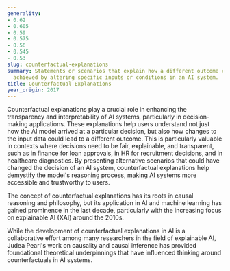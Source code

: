 ```yaml
---
generality:
- 0.62
- 0.605
- 0.59
- 0.575
- 0.56
- 0.545
- 0.53
slug: counterfactual-explanations
summary: Statements or scenarios that explain how a different outcome could have been
  achieved by altering specific inputs or conditions in an AI system.
title: Counterfactual Explanations
year_origin: 2017
---
```


Counterfactual explanations play a crucial role in enhancing the transparency and interpretability of AI systems, particularly in decision-making applications. These explanations help users understand not just how the AI model arrived at a particular decision, but also how changes to the input data could lead to a different outcome. This is particularly valuable in contexts where decisions need to be fair, explainable, and transparent, such as in finance for loan approvals, in HR for recruitment decisions, and in healthcare diagnostics. By presenting alternative scenarios that could have changed the decision of an AI system, counterfactual explanations help demystify the model's reasoning process, making AI systems more accessible and trustworthy to users.

The concept of counterfactual explanations has its roots in causal reasoning and philosophy, but its application in AI and machine learning has gained prominence in the last decade, particularly with the increasing focus on explainable AI (XAI) around the 2010s.

While the development of counterfactual explanations in AI is a collaborative effort among many researchers in the field of explainable AI, Judea Pearl's work on causality and causal inference has provided foundational theoretical underpinnings that have influenced thinking around counterfactuals in AI systems.